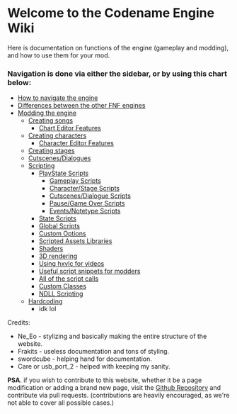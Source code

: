 # Welcome to the Codename Engine Wiki
Here is documentation on functions of the engine (gameplay and modding), and how to use them for your mod.

### Navigation is done via either the sidebar, or by using this chart below:
- <a href="./How to navigate the engine.md">How to navigate the engine</a>
- <a href="./Differences between the other FNF engines.md">Differences between the other FNF engines</a>
- <a href="./Modding The Engine/index.md">Modding the engine</a>
    - <a href="./Modding The Engine/Creating songs/index.md">Creating songs</a>
        - <a href="./Modding The Engine/Creating songs/Chart Editor Features.md">Chart Editor Features</a>
    - <a href="./Modding The Engine/Creating characters/index.md">Creating characters</a>
        - <a href="./Modding The Engine/Creating characters/Character Editor Features.md">Character Editor Features</a>
    - <a href="./Modding The Engine/Creating stages.md">Creating stages</a>
    - <a href="./Modding The Engine/Cutscenes or Dialogues.md">Cutscenes/Dialogues</a>
    - <a href="./Modding The Engine/Scripting/index.md">Scripting</a>
        - <a href="./Modding The Engine/Scripting/PlayState Scripts/index.md">PlayState Scripts</a>
            - <a href="./Modding The Engine/Scripting/PlayState Scripts/Gameplay Scripts.md">Gameplay Scripts</a>
            - <a href="./Modding The Engine/Scripting/PlayState Scripts/Character or Stage Scripts.md">Character/Stage Scripts</a>
            - <a href="./Modding The Engine/Scripting/PlayState Scripts/Cutscenes or Dialogue Scripts.md">Cutscenes/Dialogue Scripts</a>
            - <a href="./Modding The Engine/Scripting/PlayState Scripts/Pause or Game Over Scripts.md">Pause/Game Over Scripts</a>
            - <a href="./Modding The Engine/Scripting/PlayState Scripts/Events or Notetype Scripts.md">Events/Notetype Scripts</a>
        - <a href="./Modding The Engine/Scripting/State Scripts.md">State Scripts</a>
        - <a href="./Modding The Engine/Scripting/Global Scripts.md">Global Scripts</a>
        - <a href="./Modding The Engine/Scripting/Custom Options.md">Custom Options</a>
        - <a href="./Modding The Engine/Scripting/Scripted Assets Libraries.md">Scripted Assets Libraries</a>
        - <a href="./Modding The Engine/Scripting/Shaders.md">Shaders</a>
        - <a href="./Modding The Engine/Scripting/3D rendering.md">3D rendering</a>
        - <a href="./Modding The Engine/Scripting/Using hxvlc for videos.md">Using hxvlc for videos</a>
        - <a href="./Modding The Engine/Scripting/Useful script snippets for modders.md">Useful script snippets for modders</a>
        - <a href="./Modding The Engine/Scripting/All of the script calls.md">All of the script calls</a>
        - <a href="./Modding The Engine/Scripting/Custom Classes.md">Custom Classes</a>
        - <a href="./Modding The Engine/Scripting/NDLL Scripting.md">NDLL Scripting</a>
    - <a href="./Modding The Engine/Hardcoding/index.md">Hardcoding</a>
        - idk lol


Credits:
- Ne_Eo - stylizing and basically making the entire structure of the website.
- Frakits - useless documentation and tons of styling.
- swordcube - helping hand for documentation.
- Care or usb_port_2 - helped with keeping my sanity.

**PSA**. if you wish to contribute to this website, whether it be a page modification or adding a brand new page, visit the <a href="https://github.com/FNF-CNE-Devs/cne-web">Github Repository</a> and contribute via pull requests. (contributions are heavily encouraged, as we're not able to cover all possible cases.)